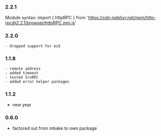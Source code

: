 ### 2.2.1
  Module syntax:
  import { httpRPC } from 'https://cdn.jsdelivr.net/npm/http-rpc@2.2.1/browser/httpRPC.min.js'

  ### 2.2.0
    - dropped support for es5
 
 ### 1.1.8
    - remote address
    - added timeout
    - tested SrvRPC
    - added error helper packages

### 1.1.2
- new year

### 0.6.0
- factored out from mbake to own package
